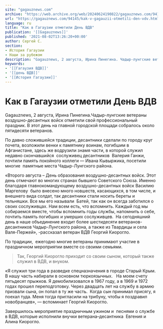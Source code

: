 ```yaml
---
site: "gagauznews.com"
archive: "https://web.archive.org/web/20240624190822/gagauznews.com/94145/kak-v-gagauzii-otmetili-den-vdv.html"
url: "https://gagauznews.com/94145/kak-v-gagauzii-otmetili-den-vdv.html"
language: ru
title: "Как в Гагаузии отметили День ВДВ"
publication: '[[Gagauznews]]'
published: '2021-08-02T13:26:20+00:00'
author: Сергей С.
section:
- История Гагаузии
- Наши за рубежом
description: "Gagauznews, 2 августа, Ирина Пинегина. Чадыр-лунгские ветераны воздушно-десантных войск отметили свой профессиональный праздник. В этот день на главной городской площади собралось около пятидесяти ветеранов. По давно сложившейся традиции, десантники сделали по городу круг почета, возложили венки к памятнику воинам, погибшим в Афганистане, здесь же водрузили знамя части, в которой служил недавно скончавшийся сослуживец десантников Валерия Ганжи, почтили память покойного коллеги — Ивана Кывыржика, посетили многие памятные места Чадыр-Лунгского района. «Второго августа – День образования воздушно-десантных войск. Этот день отмечают во многих странах бывшего Советского Союза. Именно благодаря главнокомандующему воздушно-десантных войск Василию Маргелову было внесено много новшеств, касающихся, в том числе, […]"
keywords:
- '[[Гагаузия ВДВ]]'
- '[[день ВДВ]]'
- '[[История Гагаузии]]'
---
```


# Как в Гагаузии отметили День ВДВ

Gagauznews, 2 августа, Ирина Пинегина.Чадыр-лунгские ветераны воздушно-десантных войск отметили свой профессиональный праздник. В этот день на главной городской площади собралось около пятидесяти ветеранов.

По давно сложившейся традиции, десантники сделали по городу круг почета, возложили венки к памятнику воинам, погибшим в Афганистане, здесь же водрузили знамя части, в которой служил недавно скончавшийся  сослуживец десантников  Валерия Ганжи,  почтили память покойного коллеги — Ивана Кывыржика, посетили многие  памятные места Чадыр-Лунгского района.

«Второго августа – День образования воздушно-десантных войск. Этот день отмечают во многих странах бывшего Советского Союза. Именно благодаря главнокомандующему воздушно-десантных войск Василию Маргелову  было внесено много новшеств, касающихся, в том числе, и внешнего вида солдат, так десантники стали носить береты и тельняшки. Все мы его называли  Батей, так как он всегда заботился о своих сослуживцах. Нам всем есть, что вспомнить. Каждый год мы собираемся вместе, чтобы вспомнить годы службы, напомнить о себе, почтить память погибших и умерших сослуживцев.  На сегодняшний день в наше объединение входит более шестидесяти ветеранов-десантников Чадыр-Лунгского района, а также из Твардицы и села Валя-Пержей», -рассказал ветеран ВДВ Георгий Киорогло.

По традиции,  ежегодно многие ветераны принимают участие в праздничном мероприятии вместе со своими семьями.

> Так, Георгий Киорогло приходит со своим сыном, который также служил в ВДВ, и внуком.

«Я служил три года в разведке спецназначения в городе Старый Крым. В нашу часть набирали в основном тюркоязычных.   На моем счету пятьдесят прыжков. Я демобилизовался в 1967 году, а в 1969 и 1972 годах прошел переподготовку. Через двадцать лет на службу в армию призвали сына, он попал в ту же часть.  Когда сын принимал присягу, я поехал туда. Меня тогда пригласили на трибуну, чтобы я поздравил новобранцев», — вспоминает Георгий Киорогло.

Завершилось мероприятие праздничным ужином и  песнями о службе в ВДВ, которые исполнили внучки ветерана–десантника  Евгения и Алина Киорогло.